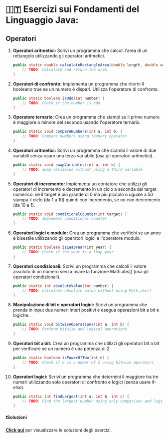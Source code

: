 # 🇮🇹 Esercizi sui Fondamenti del Linguaggio Java: 
## Operatori

1. **Operatori aritmetici:** Scrivi un programma che calcoli l'area di un rettangolo utilizzando gli operatori aritmetici.

   ```java
   public static double calculateRectangleArea(double length, double width) {
       // TODO: Calculate and return the area
   }
   ```

2. **Operatori di confronto:** Implementa un programma che ritorni il booleano true se un numero è dispari. Utilizza l'operatore di confronto.

   ```java
   public static boolean isOdd(int number) {
       // TODO: Check if the number is odd
   }
   ```

3. **Operatore ternario:** Crea un programma che stampi se il primo numero è maggiore o minore del secondo usando l'operatore ternario.

   ```java
   public static void compareNumbers(int a, int b) {
       // TODO: Compare numbers using ternary operator
   }
   ```

4. **Operatori aritmetici:** Scrivi un programma che scambi il valore di due variabili senza usare una terza variabile (usa gli operatori aritmetici).

   ```java
   public static void swapVariables(int a, int b) {
       // TODO: Swap variables without using a third variable
   }
   ```

5. **Operatori di incremento:** Implementa un contatore che utilizzi gli operatori di incremento e decremento in un ciclo a seconda del target numerico: se il target è più grande di 0 ma più piccolo o uguale a 50 stampa il ciclo (da 1 a 10) quindi con incremento, se no con decremento (da 10 a 1).

   ```java
   public static void conditionalCounter(int target) {
       // TODO: Implement conditional counter
   }
   ```

6. **Operatori logici e modulo:** Crea un programma che verifichi se un anno è bisestile utilizzando gli operatori logici e l'operatore modulo.

   ```java
   public static boolean isLeapYear(int year) {
       // TODO: Check if the year is a leap year
   }
   ```

7. **Operatori condizionali:** Scrivi un programma che calcoli il valore assoluto di un numero senza usare la funzione Math.abs() (usa gli operatori condizionali).

   ```java
   public static int absoluteValue(int number) {
       // TODO: Calculate absolute value without using Math.abs()
   }
   ```

8. **Manipolazione di bit e operatori logici:** Scrivi un programma che prenda in input due numeri interi positivi e esegua operazioni bit a bit e logiche.

   ```java
   public static void bitwiseOperations(int a, int b) {
       // TODO: Perform bitwise and logical operations
   }
   ```

9. **Operatori bit a bit:** Crea un programma che utilizzi gli operatori bit a bit per verificare se un numero è una potenza di 2.

   ```java
   public static boolean isPowerOfTwo(int n) {
       // TODO: Check if n is a power of 2 using bitwise operators
   }
   ```

10. **Operatori logici:** Scrivi un programma che determini il maggiore tra tre numeri utilizzando solo operatori di confronto e logici (senza usare if-else).

    ```java
    public static int findLargest(int a, int b, int c) {
        // TODO: Find the largest number using only comparison and logical operators
    }
    ```

#### ❗️Soluzioni
**[Click qui](https://github.com/Learning-Projects-Examples/Java21_Learning-Java-Junior-Developer-Interview/blob/main/src/main/java/org/learning/C01_LanguageFundamentals/Solutions/S02_Operators.java)** per visualizzare le soluzioni degli esercizi.